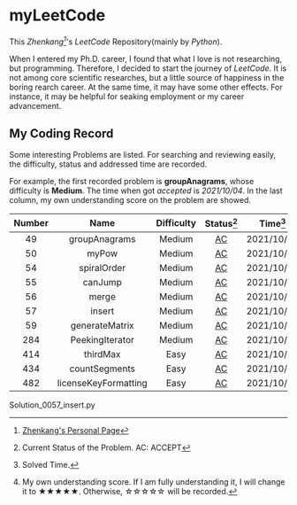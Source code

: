 # myLeetCode

This _Zhenkang[^1]_'s _LeetCode_ Repository(mainly by _Python_).

When I entered my Ph.D. career, I found that what I love is not researching, but programming.
Therefore, I decided to start the journey of _LeetCode_.
It is not among core scientific researches, but a little source of happiness in the boring rearch career.
At the same time, it may have some other effects. For instance, it may be helpful for seaking employment or my career advancement.

<!-- confront the uncertainty about the economic outlook -->

<!-- career advancement / seek employment -->

## My Coding Record

Some interesting Problems are listed. For searching and reviewing easily, the difficulty, status and addressed time are recorded.

For example, the first recorded problem is **groupAnagrams**, whose difficulty is **Medium**. The time when got _accepted_ is _2021/10/04_. In the last column, my own understanding score on the problem are showed.

| Number |         Name         | Difficulty |                  Status[^2]                   |  Time[^3]  | Classification | Mastery[^4] |
| :----: | :------------------: | :--------: | :-------------------------------------------: | :--------: | :------------: | :---------: |
|   49   |    groupAnagrams     |   Medium   |    [AC](./Solution_0049_groupAnagrams.py)     | 2021/10/04 |      Hash      |    ★★★★☆    |
|   50   |        myPow         |   Medium   |        [AC](./Solution_0050_myPow.py)         | 2021/10/05 |     Array      |    ★★★★★    |
|   54   |     spiralOrder      |   Medium   |     [AC](./Solution_0054_spiralOrder.py)      | 2021/10/05 |     Array      |    ★★★★☆    |
|   55   |       canJump        |   Medium   |       [AC](./Solution_0055_canJump.py)        | 2021/10/06 |     Greedy     |    ★★★★★    |
|   56   |        merge         |   Medium   |        [AC](./Solution_0056_merge.py)         | 2021/10/06 |    Sorting     |    ★★★★★    |
|   57   |        insert        |   Medium   |        [AC](./Solution_0057_insert.py)        | 2021/10/07 |     Array      |    ★★☆☆☆    |
|   59   |    generateMatrix    |   Medium   |    [AC](./Solution_0059_generateMatrix.py)    | 2021/10/07 |     Array      |    ★★★★☆    |
|  284   |   PeekingIterator    |   Medium   |   [AC](./Solution_0284_PeekingIterator.py)    | 2021/10/05 |     Design     |    ★☆☆☆☆    |
|  414   |       thirdMax       |    Easy    |       [AC](./Solution_0414_thirdMax.py)       | 2021/10/06 |    Sorting     |    ★★★★★    |
|  434   |    countSegments     |    Easy    |    [AC](./Solution_0434_countSegments.py)     | 2021/10/07 |     String     |    ★★★★★    |
|  482   | licenseKeyFormatting |    Easy    | [AC](./Solution_0482_licenseKeyFormatting.py) | 2021/10/04 |     String     |    ★★☆☆☆    |

Solution_0057_insert.py

[^1]: [Zhenkang's Personal Page](https://qizhenkang.github.io/)
[^2]: Current Status of the Problem. AC: ACCEPT
[^3]: Solved Time.
[^4]: My own understanding score. If I am fully understanding it, I will change it to ★★★★★. Otherwise, ☆☆☆☆☆ will be recorded.
